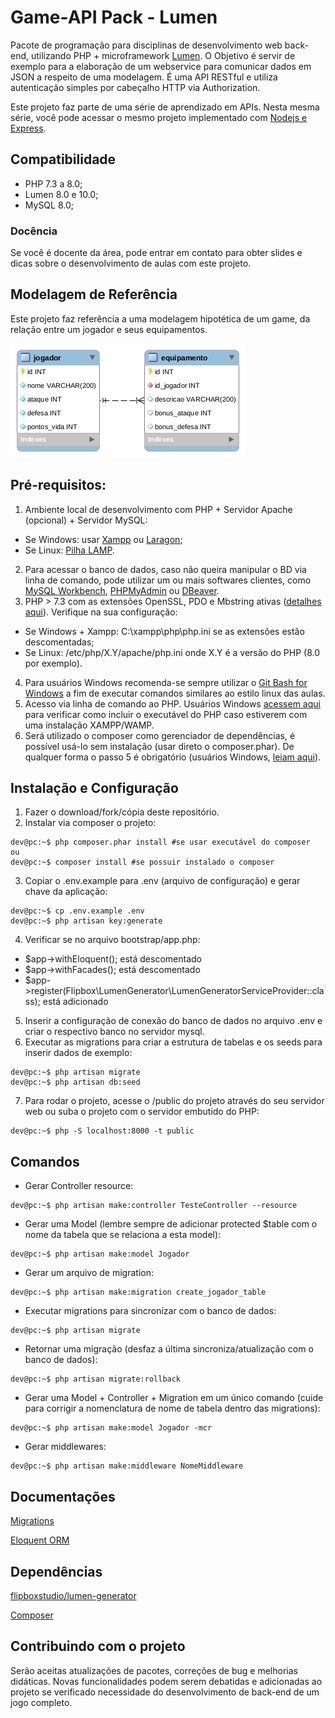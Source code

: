# Game-API Pack - Lumen

Pacote de programação para disciplinas de desenvolvimento web back-end, utilizando PHP + microframework [Lumen](https://lumen.laravel.com/). O Objetivo é servir de exemplo para a elaboração de um webservice para comunicar dados em JSON a respeito de uma modelagem. É uma API RESTful e utiliza autenticação simples por cabeçalho HTTP via Authorization.

Este projeto faz parte de uma série de aprendizado em APIs. Nesta mesma série, você pode acessar o mesmo projeto implementado com [Nodejs e Express](https://github.com/fabiosperotto/api-players-express).


## Compatibilidade

- PHP 7.3 a 8.0;
- Lumen 8.0 e 10.0;
- MySQL 8.0;


### Docência
Se você é docente da área, pode entrar em contato para obter slides e dicas sobre o desenvolvimento de aulas com este projeto.


## Modelagem de Referência 

Este projeto faz referência a uma modelagem hipotética de um game, da relação entre um jogador e seus equipamentos.

![Imagem da Modelagem inicial do sistema](/docs/modelagem-inicial.png)

## Pré-requisitos:

1. Ambiente local de desenvolvimento com PHP + Servidor Apache (opcional) + Servidor MySQL:
- Se Windows: usar [Xampp](https://www.apachefriends.org) ou [Laragon](https://laragon.org/);
- Se Linux: [Pilha LAMP](https://www.digitalocean.com/community/tutorials/how-to-install-linux-apache-mysql-php-lamp-stack-on-ubuntu-20-04-pt).
2. Para acessar o banco de dados, caso não queira manipular o BD via linha de comando, pode utilizar um ou mais softwares clientes, como [MySQL Workbench](https://www.mysql.com/products/workbench/), [PHPMyAdmin](https://www.phpmyadmin.net) ou [DBeaver](https://dbeaver.io/).
3. PHP > 7.3 com as extensões OpenSSL, PDO e Mbstring ativas ([detalhes aqui](https://lumen.laravel.com/docs/10.x#server-requirements)). Verifique na sua configuração:
- Se Windows + Xampp: C:\xampp\php\php.ini se as extensões estão descomentadas;
- Se Linux: /etc/php/X.Y/apache/php.ini onde X.Y é a versão do PHP (8.0 por exemplo).
4. Para usuários Windows recomenda-se sempre utilizar o [Git Bash for Windows](https://gitforwindows.org/) a fim de executar comandos similares ao estilo linux das aulas.
5. Acesso via linha de comando ao PHP. Usuários Windows [acessem aqui](https://ichi.pro/pt/adicionar-xampp-php-a-variaveis-de-ambiente-no-windows-10-192554782273742) para verificar como incluir o executável do PHP caso estiverem com uma instalação XAMPP/WAMP.
6. Será utilizado o composer como gerenciador de dependências, é possível usá-lo sem instalação (usar direto o composer.phar). De qualquer forma o passo 5 é obrigatório (usuários Windows, [leiam aqui](https://webdevbr.com.br/fazendo-o-php-funcionar-no-console-cmd-do-windows-instalando-o-composer-e-o-git)). 



## Instalação e Configuração

1. Fazer o download/fork/cópia deste repositório.
2. Instalar via composer o projeto:
```console
dev@pc:~$ php composer.phar install #se usar executável do composer
ou
dev@pc:~$ composer install #se possuir instalado o composer
```
3. Copiar o .env.example para .env (arquivo de configuração) e gerar chave da aplicação:
```console
dev@pc:~$ cp .env.example .env
dev@pc:~$ php artisan key:generate
```
4. Verificar se no arquivo bootstrap/app.php:
- $app->withEloquent(); está descomentado
- $app->withFacades(); está descomentado
- $app->register(Flipbox\LumenGenerator\LumenGeneratorServiceProvider::class); está adicionado
5. Inserir a configuração de conexão do banco de dados no arquivo .env e criar o respectivo banco no servidor mysql.
6. Executar as migrations para criar a estrutura de tabelas e os seeds para inserir dados de exemplo:
```console
dev@pc:~$ php artisan migrate
dev@pc:~$ php artisan db:seed
```
7. Para rodar o projeto, acesse o /public do projeto através do seu servidor web ou suba o projeto com o servidor embutido do PHP:
```console
dev@pc:~$ php -S localhost:8000 -t public
```


## Comandos
- Gerar Controller resource:
```console
dev@pc:~$ php artisan make:controller TesteController --resource
```
- Gerar uma Model (lembre sempre de adicionar protected $table com o nome da tabela que se relaciona a esta model):
```console
dev@pc:~$ php artisan make:model Jogador
```
- Gerar um arquivo de migration:
```console
dev@pc:~$ php artisan make:migration create_jogador_table
```
- Executar migrations para sincronizar com o banco de dados:
```console
dev@pc:~$ php artisan migrate
```
- Retornar uma migração (desfaz a última sincroniza/atualização com o banco de dados):
```console
dev@pc:~$ php artisan migrate:rollback
```
- Gerar uma Model + Controller + Migration em um único comando (cuide para corrigir a nomenclatura de nome de tabela dentro das migrations):
```console
dev@pc:~$ php artisan make:model Jogador -mcr
```
- Gerar middlewares:
```console
dev@pc:~$ php artisan make:middleware NomeMiddleware
```


## Documentações
[Migrations](https://laravel.com/docs/10.x/migrations)

[Eloquent ORM](https://laravel.com/docs/10.x/eloquent)

## Dependências

[flipboxstudio/lumen-generator](https://github.com/flipboxstudio/lumen-generator)

[Composer](https://getcomposer.org)



## Contribuindo com o projeto
Serão aceitas atualizações de pacotes, correções de bug e melhorias didáticas. Novas funcionalidades podem serem debatidas e adicionadas ao projeto se verificado necessidade do desenvolvimento de back-end de um jogo completo.

